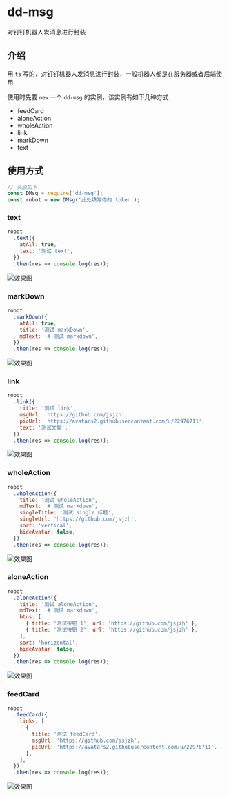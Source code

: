 # dd-msg

对钉钉机器人发消息进行封装

## 介绍

用 `ts` 写的，对钉钉机器人发消息进行封装，一般机器人都是在服务器或者后端使用

使用时先要 `new` 一个 `dd-msg` 的实例，该实例有如下几种方式

- feedCard
- aloneAction
- wholeAction
- link
- markDown
- text

## 使用方式

```js
// 头部如下
const DMsg = require('dd-msg');
const robot = new DMsg('此处填写你的 token');
```

### text

```js
robot
  .text({
    atAll: true,
    text: '测试 text',
  })
  .then(res => console.log(res));
```

![效果图](https://img.alicdn.com/tfs/TB1jFpqaRxRMKJjy0FdXXaifFXa-497-133.png)

### markDown

```js
robot
  .markDown({
    atAll: true,
    title: '测试 markDown',
    mdText: '# 测试 markdown',
  })
  .then(res => console.log(res));
```

![效果图](https://img.alicdn.com/tfs/TB1yL3taUgQMeJjy0FeXXXOEVXa-492-380.png)

### link

```js
robot
  .link({
    title: '测试 link',
    msgUrl: 'https://github.com/jsjzh',
    picUrl: 'https://avatars2.githubusercontent.com/u/22976711',
    text: '测试文案',
  })
  .then(res => console.log(res));
```

![效果图](https://img.alicdn.com/tfs/TB1VfZtaUgQMeJjy0FeXXXOEVXa-498-193.png)

### wholeAction

```js
robot
  .wholeAction({
    title: '测试 wholeAction',
    mdText: '# 测试 markdown',
    singleTitle: '测试 single 标题',
    singleUrl: 'https://github.com/jsjzh',
    sort: 'vertical',
    hideAvatar: false,
  })
  .then(res => console.log(res));
```

![效果图](https://img.alicdn.com/tfs/TB1nhWCiBfH8KJjy1XbXXbLdXXa-547-379.png)

### aloneAction

```js
robot
  .aloneAction({
    title: '测试 aloneAction',
    mdText: '# 测试 markdown',
    btns: [
      { title: '测试按钮 1', url: 'https://github.com/jsjzh' },
      { title: '测试按钮 2', url: 'https://github.com/jsjzh' },
    ],
    sort: 'horizontal',
    hideAvatar: false,
  })
  .then(res => console.log(res));
```

![效果图](http://img01.taobaocdn.com/top/i1/LB1GgOFQVXXXXXnaXXXXXXXXXXX?x-oss-process=image/resize,w_1500)

### feedCard

```js
robot
  .feedCard({
    links: [
      {
        title: '测试 feedCard',
        msgUrl: 'https://github.com/jsjzh',
        picUrl: 'https://avatars2.githubusercontent.com/u/22976711',
      },
    ],
  })
  .then(res => console.log(res));
```

![效果图](http://img01.taobaocdn.com/top/i1/LB1R2evQVXXXXXDapXXXXXXXXXX)

